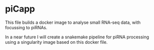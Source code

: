 # piCapp

This file builds a docker image to analyse small RNA-seq data, with focussing to piRNAs. 

In a near future I will create a snakemake pipeline for piRNA processing using a singularity image based on this docker file. 


